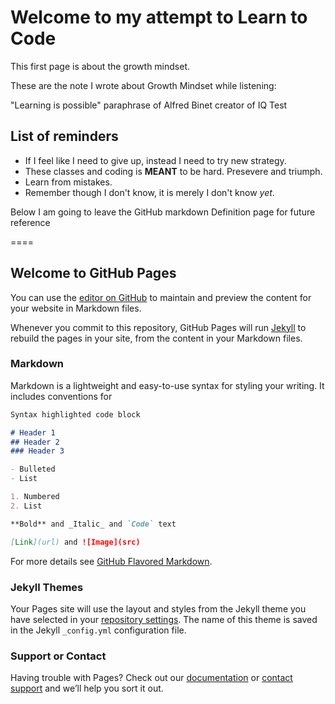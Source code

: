 # Welcome to my attempt to Learn to Code



This first page is about the growth mindset.

These are the note I wrote about Growth Mindset while listening:

"Learning is possible" paraphrase of Alfred Binet creator of IQ Test

## List of reminders
- If I feel like I need to give up, instead I need to try new strategy.
- These classes and coding is **MEANT** to be hard. Presevere and triumph.
- Learn from mistakes.  
- Remember though I don't know, it is merely I don't know _yet_.



Below I am going to leave the GitHub markdown Definition page for future reference

====

## Welcome to GitHub Pages

You can use the [editor on GitHub](https://github.com/Pale-Crusader/learning-journal/edit/master/README.md) to maintain and preview the content for your website in Markdown files.

Whenever you commit to this repository, GitHub Pages will run [Jekyll](https://jekyllrb.com/) to rebuild the pages in your site, from the content in your Markdown files.

### Markdown

Markdown is a lightweight and easy-to-use syntax for styling your writing. It includes conventions for

```markdown
Syntax highlighted code block

# Header 1
## Header 2
### Header 3

- Bulleted
- List

1. Numbered
2. List

**Bold** and _Italic_ and `Code` text

[Link](url) and ![Image](src)
```

For more details see [GitHub Flavored Markdown](https://guides.github.com/features/mastering-markdown/).

### Jekyll Themes

Your Pages site will use the layout and styles from the Jekyll theme you have selected in your [repository settings](https://github.com/Pale-Crusader/learning-journal/settings). The name of this theme is saved in the Jekyll `_config.yml` configuration file.

### Support or Contact

Having trouble with Pages? Check out our [documentation](https://help.github.com/categories/github-pages-basics/) or [contact support](https://github.com/contact) and we’ll help you sort it out.
